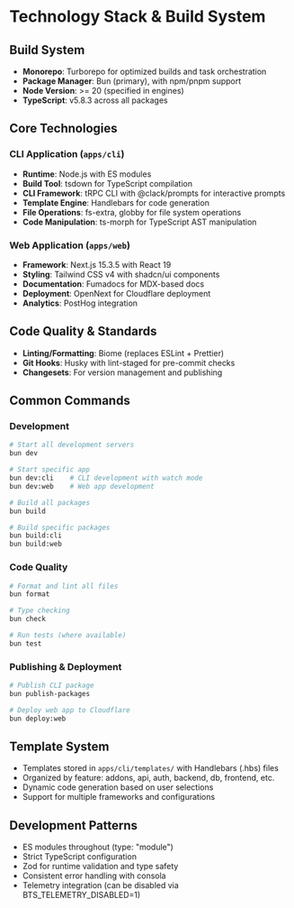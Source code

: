 # Technology Stack & Build System

## Build System
- **Monorepo**: Turborepo for optimized builds and task orchestration
- **Package Manager**: Bun (primary), with npm/pnpm support
- **Node Version**: >= 20 (specified in engines)
- **TypeScript**: v5.8.3 across all packages

## Core Technologies

### CLI Application (`apps/cli`)
- **Runtime**: Node.js with ES modules
- **Build Tool**: tsdown for TypeScript compilation
- **CLI Framework**: tRPC CLI with @clack/prompts for interactive prompts
- **Template Engine**: Handlebars for code generation
- **File Operations**: fs-extra, globby for file system operations
- **Code Manipulation**: ts-morph for TypeScript AST manipulation

### Web Application (`apps/web`)
- **Framework**: Next.js 15.3.5 with React 19
- **Styling**: Tailwind CSS v4 with shadcn/ui components
- **Documentation**: Fumadocs for MDX-based docs
- **Deployment**: OpenNext for Cloudflare deployment
- **Analytics**: PostHog integration

## Code Quality & Standards
- **Linting/Formatting**: Biome (replaces ESLint + Prettier)
- **Git Hooks**: Husky with lint-staged for pre-commit checks
- **Changesets**: For version management and publishing

## Common Commands

### Development
```bash
# Start all development servers
bun dev

# Start specific app
bun dev:cli    # CLI development with watch mode
bun dev:web    # Web app development

# Build all packages
bun build

# Build specific packages
bun build:cli
bun build:web
```

### Code Quality
```bash
# Format and lint all files
bun format

# Type checking
bun check

# Run tests (where available)
bun test
```

### Publishing & Deployment
```bash
# Publish CLI package
bun publish-packages

# Deploy web app to Cloudflare
bun deploy:web
```

## Template System
- Templates stored in `apps/cli/templates/` with Handlebars (.hbs) files
- Organized by feature: addons, api, auth, backend, db, frontend, etc.
- Dynamic code generation based on user selections
- Support for multiple frameworks and configurations

## Development Patterns
- ES modules throughout (type: "module")
- Strict TypeScript configuration
- Zod for runtime validation and type safety
- Consistent error handling with consola
- Telemetry integration (can be disabled via BTS_TELEMETRY_DISABLED=1)